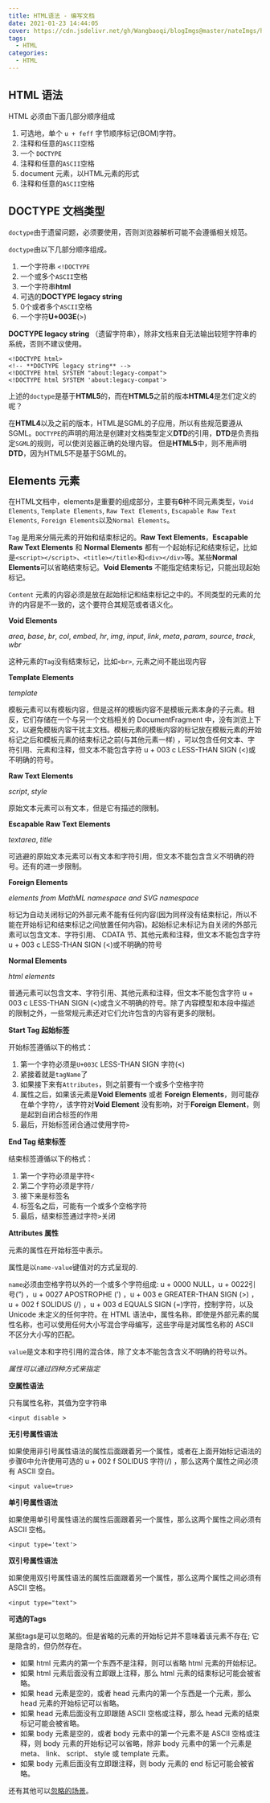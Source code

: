 ```yaml
---
title: HTML语法 - 编写文档
date: 2021-01-23 14:44:05
cover: https://cdn.jsdelivr.net/gh/Wangbaoqi/blogImgs@master/nateImgs/html/html-cover-write.png
tags: 
  - HTML
categories: 
  - HTML
---
```



## HTML 语法

HTML 必须由下面几部分顺序组成

1. 可选地，单个 `u + feff` 字节顺序标记(BOM)字符。
2. 注释和任意的`ASCII`空格
3. 一个 `DOCTYPE`
4. 注释和任意的`ASCII`空格
5. document 元素，以HTML元素的形式
6. 注释和任意的`ASCII`空格

## DOCTYPE 文档类型

`doctype`由于遗留问题，必须要使用，否则浏览器解析可能不会遵循相关规范。

`doctype`由以下几部分顺序组成。

1. 一个字符串 `<!DOCTYPE`
2. 一个或多个`ASCII`空格
3. 一个字符串**html**
4. 可选的**DOCTYPE legacy string**
5. 0个或者多个`ASCII`空格
6. 一个字符**U+003E**(>)

**DOCTYPE legacy string** （遗留字符串），除非文档来自无法输出较短字符串的系统，否则不建议使用。

```markup
<!DOCTYPE html> 
<!-- **DOCTYPE legacy string** -->
<!DOCTYPE html SYSTEM "about:legacy-compat">
<!DOCTYPE html SYSTEM 'about:legacy-compat'>
```

上述的`doctype`是基于**HTML5**的，而在**HTML5**之前的版本**HTML4**是怎们定义的呢？

在**HTML4**以及之前的版本，HTML是SGML的子应用，所以有些规范要遵从SGML。`DOCTYPE`的声明的用法是创建对文档类型定义**DTD**的引用，**DTD**是负责指定`SGML`的规则，可以使浏览器正确的处理内容。 但是**HTML5**中，则不用声明**DTD**，因为HTML5不是基于SGML的。

## Elements 元素

在HTML文档中，elements是重要的组成部分，主要有**6**种不同元素类型，`Void Elements`, `Template Elements`, `Raw Text Elements`, `Escapable Raw Text Elements`, `Foreign Elements`以及`Normal Elements`。

`Tag` 是用来分隔元素的开始和结束标记的。**Raw Text Elements**，**Escapable Raw Text Elements** 和 **Normal Elements** 都有一个起始标记和结束标记，比如是`<script></script>`、`<title></title>`和`<div></div>`等。某些**Normal Elements**可以省略结束标记。**Void Elements** 不能指定结束标记，只能出现起始标记。

`Content` 元素的内容必须是放在起始标记和结束标记之中的。不同类型的元素的允许的内容是不一致的，这个要符合其规范或者语义化。

**Void Elements**

_area_, _base_, _br_, _col_, _embed_, _hr_, _img_, _input_, _link_, _meta_, _param_, _source_, _track_, _wbr_

这种元素的`Tag`没有结束标记，比如`<br>`, 元素之间不能出现内容

**Template Elements**

_template_

模板元素可以有模板内容，但是这样的模板内容不是模板元素本身的子元素。相反，它们存储在一个与另一个文档相关的 DocumentFragment 中，没有浏览上下文，以避免模板内容干扰主文档。模板元素的模板内容的标记放在模板元素的开始标记之后和模板元素的结束标记之前(与其他元素一样) ，可以包含任何文本、字符引用、元素和注释，但文本不能包含字符 u + 003 c LESS-THAN SIGN (<)或不明确的符号。

**Raw Text Elements**

_script_, _style_

原始文本元素可以有文本，但是它有描述的限制。

**Escapable Raw Text Elements**

_textarea_, _title_

可逃避的原始文本元素可以有文本和字符引用，但文本不能包含含义不明确的符号。还有的进一步限制。

**Foreign Elements**

_elements from MathML namespace and SVG namespace_

标记为自动关闭标记的外部元素不能有任何内容(因为同样没有结束标记，所以不能在开始标记和结束标记之间放置任何内容)。起始标记未标记为自关闭的外部元素可以包含文本、字符引用、 CDATA 节、其他元素和注释，但文本不能包含字符 u + 003 c LESS-THAN SIGN (<)或不明确的符号

**Normal Elements**

_html elements_

普通元素可以包含文本、字符引用、其他元素和注释，但文本不能包含字符 u + 003 c LESS-THAN SIGN (<)或含义不明确的符号。除了内容模型和本段中描述的限制之外，一些常规元素还对它们允许包含的内容有更多的限制。

**Start Tag 起始标签**

开始标签遵循以下的格式：

1. 第一个字符必须是`U+003C` LESS-THAN SIGN 字符(<)
2. 紧接着就是`tagName`了
3. 如果接下来有`Attributes`，则之前要有一个或多个空格字符
4. 属性之后，如果该元素是**Void Elements** 或者 **Foreign Elements**，则可能存在单个字符`/`，该字符对**Void Element** 没有影响，对于**Foreign Element**，则是起到自闭合标签的作用
5. 最后，开始标签闭合通过使用字符`>`

**End Tag 结束标签**

结束标签遵循以下的格式：

1. 第一个字符必须是字符`<`
2. 第二个字符必须是字符`/`
3. 接下来是标签名
4. 标签名之后，可能有一个或多个空格字符
5. 最后，结束标签通过字符`>`关闭

**Attributes 属性**

元素的属性在开始标签中表示。

属性是以`name-value`键值对的方式呈现的.

`name`必须由空格字符以外的一个或多个字符组成: u + 0000 NULL，u + 0022引号(”) ，u + 0027 APOSTROPHE (’) ，u + 003 e GREATER-THAN SIGN (>) ，u + 002 f SOLIDUS (/) ，u + 003 d EQUALS SIGN (=)字符，控制字符，以及 Unicode 未定义的任何字符。在 HTML 语法中，属性名称，即使是外部元素的属性名称，也可以使用任何大小写混合字母编写，这些字母是对属性名称的 ASCII 不区分大小写的匹配。

`value`是文本和字符引用的混合体，除了文本不能包含含义不明确的符号以外。

_属性可以通过四种方式来指定_

**空属性语法**

只有属性名称，其值为空字符串

```markup
<input disable >
```

**无引号属性语法**

如果使用非引号属性语法的属性后面跟着另一个属性，或者在上面开始标记语法的步骤6中允许使用可选的 u + 002 f SOLIDUS 字符(/) ，那么这两个属性之间必须有 ASCII 空白。

```markup
<input value=true>
```

**单引号属性语法**

如果使用单引号属性语法的属性后面跟着另一个属性，那么这两个属性之间必须有 ASCII 空格。

```markup
<input type='text'>
```

**双引号属性语法**

如果使用双引号属性语法的属性后面跟着另一个属性，那么这两个属性之间必须有 ASCII 空格。

```markup
<input type="text">
```

**可选的Tags**

某些tags是可以忽略的。但是省略的元素的开始标记并不意味着该元素不存在; 它是隐含的，但仍然存在。

* 如果 html 元素内的第一个东西不是注释，则可以省略 html 元素的开始标记。
* 如果 html 元素后面没有立即跟上注释，那么 html 元素的结束标记可能会被省略。
* 如果 head 元素是空的，或者 head 元素内的第一个东西是一个元素，那么 head 元素的开始标记可以省略。
* 如果 head 元素后面没有立即跟随 ASCII 空格或注释，那么 head 元素的结束标记可能会被省略。
* 如果 body 元素是空的，或者 body 元素中的第一个元素不是 ASCII 空格或注释，则 body 元素的开始标记可以省略，除非 body 元素中的第一个元素是 meta、 link、 script、 style 或 template 元素。
* 如果 body 元素后面没有立即跟注释，则 body 元素的 end 标记可能会被省略。

还有其他可以[忽略的场景](https://html.spec.whatwg.org/multipage/syntax.html#optional-tags)。
